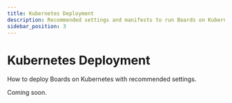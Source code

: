 ```yaml
---
title: Kubernetes Deployment
description: Recommended settings and manifests to run Boards on Kubernetes.
sidebar_position: 3
---
```


# Kubernetes Deployment

How to deploy Boards on Kubernetes with recommended settings.

Coming soon.

